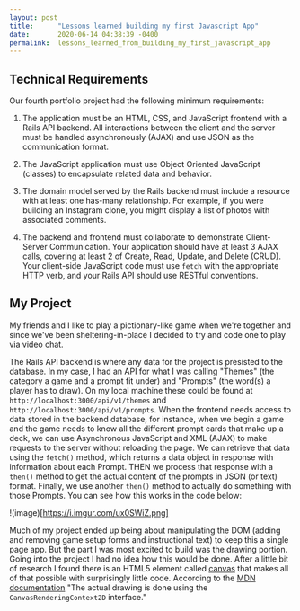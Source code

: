 ```yaml
---
layout: post
title:      "Lessons learned building my first Javascript App"
date:       2020-06-14 04:38:39 -0400
permalink:  lessons_learned_from_building_my_first_javascript_app
---
```



## Technical Requirements

Our fourth portfolio project had the following minimum requirements:

1. The application must be an HTML, CSS, and JavaScript frontend with a Rails API backend. All interactions between the client and the server must be handled asynchronously (AJAX) and use JSON as the communication format.

2. The JavaScript application must use Object Oriented JavaScript (classes) to encapsulate related data and behavior.

3. The domain model served by the Rails backend must include a resource with at least one has-many relationship. For example, if you were building an Instagram clone, you might display a list of photos with associated comments.

4. The backend and frontend must collaborate to demonstrate Client-Server Communication. Your application should have at least 3 AJAX calls, covering at least 2 of Create, Read, Update, and Delete (CRUD). Your client-side JavaScript code must use `fetch` with the appropriate HTTP verb, and your Rails API should use RESTful conventions.

## My Project

My friends and I like to play a pictionary-like game when we're together and since we've been sheltering-in-place I decided to try and code one to play via video chat. 

The Rails API backend is where any data for the project is presisted to the database. In my case, I had an API for what I was calling "Themes" (the category a game and a prompt fit under) and "Prompts" (the word(s) a player has to draw). On my local machine these could be found at `http://localhost:3000/api/v1/themes` and `http://localhost:3000/api/v1/prompts`. When the frontend needs access to data stored in the backend database, for instance, when we begin a game and the game needs to know all the different prompt cards that make up a deck, we can use Asynchronous JavaScript and XML (AJAX) to make requests to the server without reloading the page. We can retrieve that data using the `fetch()` method, which returns a data object in response with information about each Prompt. THEN we process that response with a `then()` method to get the actual content of the prompts in JSON (or text) format. Finally, we use another `then()` method to actually do something with those Prompts. You can see how this works in the code below:

!(image)[https://i.imgur.com/ux0SWiZ.png]

Much of my project ended up being about manipulating the DOM (adding and removing game setup forms and instructional text) to keep this a single page app. But the part I was most excited to build was the drawing portion. Going into the project I had no idea how this would be done. After a little bit of research I found there is an HTML5 element called [canvas](https://developer.mozilla.org/en-US/docs/Web/API/Canvas_API) that makes all of that possible with surprisingly little code. According to the [MDN documentation](https://developer.mozilla.org/en-US/docs/Web/API/Canvas_API) "The actual drawing is done using the `CanvasRenderingContext2D` interface."
